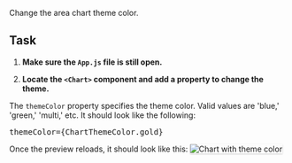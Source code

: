 Change the area chart theme color.

## Task

1) <strong>Make sure the `App.js` file is still open.</strong>

2) <strong>Locate the `<Chart>` component and add a property to change the theme.</strong>

The `themeColor` property specifies the theme color. Valid values are
'blue,' 'green,' 'multi,' etc. It should look like the following:

<pre class="file" data-target="clipboard">
themeColor={ChartThemeColor.gold}
</pre>

Once the preview reloads, it should look like this:
<img src="bar-chart/assets/theme.png" alt="Chart with theme color"
style="box-shadow: rgba(3, 3, 3, 0.2) 0px 1.25px 2.5px 0px;" />
